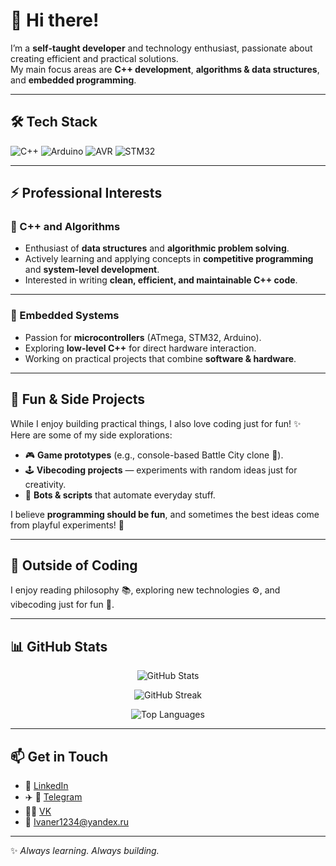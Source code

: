 # 👋 Hi there!

I’m a **self-taught developer** and technology enthusiast, passionate about creating efficient and practical solutions.  
My main focus areas are **C++ development**, **algorithms & data structures**, and **embedded programming**.  

---

## 🛠️ Tech Stack  

![C++](https://img.shields.io/badge/C++-00599C?style=for-the-badge&logo=cplusplus&logoColor=white)
![Arduino](https://img.shields.io/badge/Arduino-00979D?style=for-the-badge&logo=arduino&logoColor=white)
![AVR](https://img.shields.io/badge/AVR-EE1B24?style=for-the-badge&logoColor=white)
![STM32](https://img.shields.io/badge/STM32-03234B?style=for-the-badge&logo=STMicroelectronics&logoColor=white)

---

## ⚡ Professional Interests

### 🔹 C++ and Algorithms
- Enthusiast of **data structures** and **algorithmic problem solving**.  
- Actively learning and applying concepts in **competitive programming** and **system-level development**.  
- Interested in writing **clean, efficient, and maintainable C++ code**.  

---

### 🔹 Embedded Systems
- Passion for **microcontrollers** (ATmega, STM32, Arduino).  
- Exploring **low-level C++** for direct hardware interaction.  
- Working on practical projects that combine **software & hardware**.  

---

## 🎨 Fun & Side Projects

While I enjoy building practical things, I also love coding just for fun! ✨  
Here are some of my side explorations:

- 🎮 **Game prototypes** (e.g., console-based Battle City clone 🚀).  
- 🕹️ **Vibecoding projects** — experiments with random ideas just for creativity.  
- 🤖 **Bots & scripts** that automate everyday stuff.  

I believe **programming should be fun**, and sometimes the best ideas come from playful experiments! 🎉  

---

## 🌱 Outside of Coding  
I enjoy reading philosophy 📚, exploring new technologies ⚙️, and vibecoding just for fun 🎨.  

---

## 📊 GitHub Stats  

<p align="center">
  <img src="https://github-readme-stats.vercel.app/api?username=thefireatom&show_icons=true&theme=tokyonight" alt="GitHub Stats" />
</p>

<p align="center">
  <img src="https://github-readme-streak-stats.herokuapp.com/?user=thefireatom&theme=tokyonight" alt="GitHub Streak" />
</p>

<p align="center">
  <img src="https://github-readme-stats.vercel.app/api/top-langs/?username=thefireatom&layout=compact&theme=tokyonight" alt="Top Languages" />
</p>

---

## 📫 Get in Touch 
- 💼 [LinkedIn](#)  
- ✈️ 📱 [Telegram](https://t.me/@tfa5643)  
- 📘🔵 [VK](https://vk.com/dante9364)
- 📧 Ivaner1234@yandex.ru 


---
✨ *Always learning. Always building.*  
